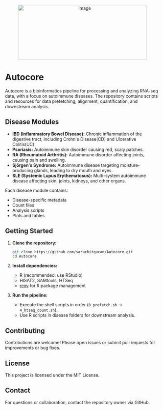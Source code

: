 <p align="center">
<img width="420" height="179" alt="image" src="https://github.com/user-attachments/assets/5ca12b17-9fbd-4e28-a141-a77d8eb6fc7d" />

# Autocore

Autocore is a bioinformatics pipeline for processing and analyzing RNA-seq data, with a focus on autoimmune diseases. The repository contains scripts and resources for data prefetching, alignment, quantification, and downstream analysis.

## Disease Modules

- **IBD (Inflammatory Bowel Disease):** Chronic inflammation of the digestive tract, including Crohn's Disease(CD) and Ulcerative Colitis(UC).
- **Psoriasis:** Autoimmune skin disorder causing red, scaly patches.
- **RA (Rheumatoid Arthritis):** Autoimmune disorder affecting joints, causing pain and swelling.
- **Sjörgen's Syndrome:** Autoimmune disease targeting moisture-producing glands, leading to dry mouth and eyes.
- **SLE (Systemic Lupus Erythematosus):** Multi-system autoimmune disease affecting skin, joints, kidneys, and other organs.

Each disease module contains:
- Disease-specific metadata
- Count files
- Analysis scripts
- Plots and tables



## Getting Started

1. **Clone the repository:**
   ```sh
   git clone https://github.com/sarachitgaran/Autocore.git
   cd Autocore
   ```
2. **Install dependencies:**
   - R (recommended: use RStudio)
   - HISAT2, SAMtools, HTSeq
   - [renv](https://rstudio.github.io/renv/) for R package management

3. **Run the pipeline:**
   - Execute the shell scripts in order (`0_prefetch.sh` → `4_htseq_count.sh`).
   - Use R scripts in disease folders for downstream analysis.

## Contributing

Contributions are welcome! Please open issues or submit pull requests for improvements or bug fixes.

## License

This project is licensed under the MIT License.

## Contact

For questions or collaboration, contact the repository owner via GitHub.
